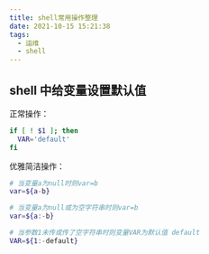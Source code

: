 ```yaml
---
title: shell常用操作整理
date: 2021-10-15 15:21:38
tags:
  - 运维
  - shell
---
```


## shell 中给变量设置默认值

正常操作：

```sh
if [ ! $1 ]; then
  VAR='default'
fi
```

优雅简洁操作：

```sh
# 当变量a为null时则var=b
var=${a-b}

# 当变量a为null或为空字符串时则var=b
var=${a:-b}

# 当参数1未传或传了空字符串时则变量VAR为默认值 default
VAR=${1:-default}
```
